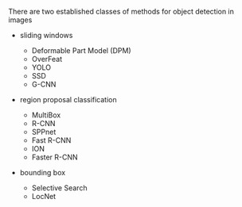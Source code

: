There are two established classes of methods for object detection in images
* sliding windows
  * Deformable Part Model (DPM)
  * OverFeat
  * YOLO
  * SSD
  * G-CNN

* region proposal classification
  * MultiBox
  * R-CNN
  * SPPnet
  * Fast R-CNN
  * ION
  * Faster R-CNN

* bounding box
  * Selective Search
  * LocNet